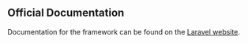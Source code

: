 ## Official Documentation

Documentation for the framework can be found on the [Laravel website](http://laravel.com/docs).